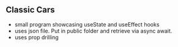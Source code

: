 ## Classic Cars

- small program showcasing useState and useEffect hooks
- uses json file. Put in public folder and retrieve via async await.
- uses prop drilling
